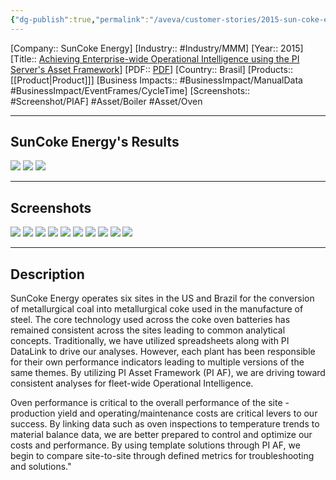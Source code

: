 ```yaml
---
{"dg-publish":true,"permalink":"/aveva/customer-stories/2015-sun-coke-energy-achieving-enterprise-wide-operational-intelligence-using-the-pi-server-s-asset-framework/","dgPassFrontmatter":true}
---
```


[Company:: SunCoke Energy]
[Industry:: #Industry/MMM]
[Year:: 2015]
[Title:: [Achieving Enterprise-wide Operational Intelligence using the PI Server's Asset Framework](https://resources.osisoft.com/presentations/achieving-enterprise-wide-operational-intelligence-using-the-pi-server-s-asset-framework/)]
[PDF:: [PDF](https://cdn.osisoft.com/corp/en/media/presentations/2015/UsersConference2015/PDF/UsersConference2015_SunCokeEnergy_Reynolds_AchievingEnterprisewideOperationalIntelligenceusingthePIServersAssetFramework.pdf)]
[Country:: Brasil]
[Products:: [[Product\|Product]]]
[Business Impacts:: #BusinessImpact/ManualData #BusinessImpact/EventFrames/CycleTime]
[Screenshots:: #Screenshot/PIAF]
#Asset/Boiler #Asset/Oven  

---
## SunCoke Energy's Results
![](https://i.imgur.com/O9hkDEl.png)
![](https://i.imgur.com/5VN20Yo.png)
![](https://i.imgur.com/jBrAROs.png)

---
## Screenshots
![](https://i.imgur.com/QQ1BkiR.png)
![](https://i.imgur.com/ozteujI.png)
![](https://i.imgur.com/Zjyg0kQ.png)
![](https://i.imgur.com/y6M87Iu.png)
![](https://i.imgur.com/dJxtNHy.png)
![](https://i.imgur.com/9ZWA2uC.png)
![](https://i.imgur.com/PMloMn5.png)
![](https://i.imgur.com/8hTHpf3.png)
![](https://i.imgur.com/IToH0pp.png)
![](https://i.imgur.com/bTqHeOi.png)

---
## Description
SunCoke Energy operates six sites in the US and Brazil for the conversion of metallurgical coal into metallurgical coke used in the manufacture of steel. The core technology used across the coke oven batteries has remained consistent across the sites leading to common analytical concepts. Traditionally, we have utilized spreadsheets along with PI DataLink to drive our analyses. However, each plant has been responsible for their own performance indicators leading to multiple versions of the same themes. By utilizing PI Asset Framework (PI AF), we are driving toward consistent analyses for fleet-wide Operational Intelligence.

Oven performance is critical to the overall performance of the site - production yield and operating/maintenance costs are critical levers to our success. By linking data such as oven inspections to temperature trends to material balance data, we are better prepared to control and optimize our costs and performance. By using template solutions through PI AF, we begin to compare site-to-site through defined metrics for troubleshooting and solutions."